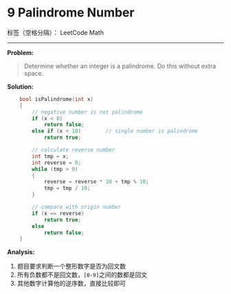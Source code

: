 # 9 Palindrome Number

标签（空格分隔）： LeetCode Math

---

**Problem:**
>   Determine whether an integer is a palindrome. Do this without extra space.

**Solution:**
```cpp
	bool isPalindrome(int x)
	{
		// negative number is not palindrome
		if (x < 0)
			return false;
		else if (x < 10)		// single number is palindrome
			return true;

		// calculate reverse number
		int tmp = x;
		int reverse = 0;
		while (tmp > 0)
		{
			reverse = reverse * 10 + tmp % 10;
			tmp = tmp / 10;
		}

		// compare with origin number
		if (x == reverse)
			return true;
		else
			return false;
	}
```

**Analysis:**

 1. 题目要求判断一个整形数字是否为回文数
 2. 所有负数都不是回文数，`[0-9]`之间的数都是回文
 3. 其他数字计算他的逆序数，直接比较即可

